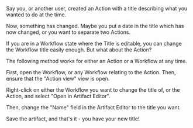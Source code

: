 Say you, or another user, created an Action with a title describing what
you wanted to do at the time.

Now, something has changed. Maybe you put a date in the title which has
now changed, or you want to separate two Actions.

If you are in a Workflow state where the Title is editable, you can
change the Workflow title easily enough. But what about the Action?

The following method works for either an Action or a Workflow at any
time.

First, open the Workflow, or any Workflow relating to the Action. Then,
ensure that the "Action view" view is open.

<Want an image here>

Right-click on either the Workflow you want to change the title of, or
the Action, and select "Open in Artifact Editor".

Then, change the "Name" field in the Artifact Editor to the title you
want.

Save the artifact, and that's it - you have your new title\!